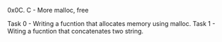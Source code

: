 0x0C. C - More malloc, free

Task 0 - Writing a fucntion that allocates memory using malloc.
Task 1 - Witing a fucntion that concatenates two string.
